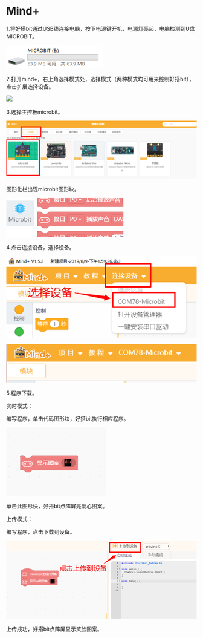 # Mind+

1.将好搭bit通过USB线连接电脑，按下电源键开机，电源灯亮起，电脑检测到U盘MICROBIT。

![](../../.gitbook/assets/bit-mind+-1.png)

2.打开mind+，右上角选择模式处，选择模式（两种模式均可用来控制好搭bit），点击扩展选择设备。

![](../../.gitbook/assets/bit-mind+-2.png)

3.选择主控板microbit。

![](../../.gitbook/assets/bit-mind+-3.png)

图形化栏出现microbit图形块。

![](../../.gitbook/assets/bit-mind+-4.png)

4.点击连接设备，选择设备。

![](../../.gitbook/assets/bit-mind+-6.png)

![](../../.gitbook/assets/bit-mind+-5.png)

5.程序下载。 

实时模式： 

编写程序，单击代码图形块，好搭bit执行相应程序。

![](../../.gitbook/assets/bit-mind+-7.png)

单击此图形快，好搭bit点阵屏亮爱心图案。

上传模式： 

编写程序，点击下载到设备。

![](../../.gitbook/assets/bit-mind+-8.png)

上传成功，好搭bit点阵屏显示笑脸图案。

